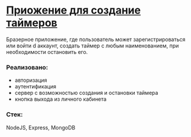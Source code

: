 <h1><a href="https://foxquiz.github.io/memory-game/">Приожение для создание таймеров</a></h1>
<p>Бразерное приложение, где пользователь может зарегистрироваться или войти d аккаунт, создать таймер с любым наименованием, при необходимости остановить его.</p>

<h3>Реализовано:</h3> 
<ul>
  <li>авторизация</li>
  <li>аутентификация</li>
  <li>сервер с возможностью создания и остановки таймера</li>
  <li>кнопка выхода из личного кабинета</li>
</ul>

<h3>Стек:</h3>
<p>NodeJS, Express, MongoDB</p>


